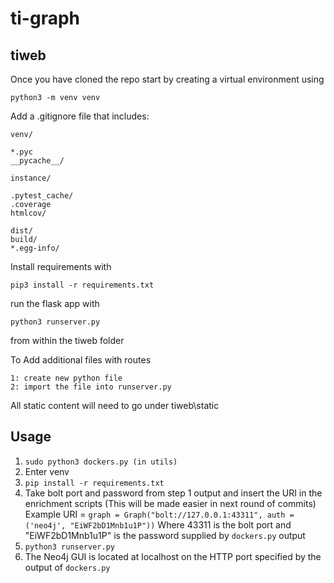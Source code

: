 # ti-graph
## tiweb
Once you have cloned the repo start by creating a virtual environment using 
```
python3 -m venv venv
```

Add a .gitignore file that includes:

```
venv/

*.pyc
__pycache__/

instance/

.pytest_cache/
.coverage
htmlcov/

dist/
build/
*.egg-info/
```

Install requirements with
```
pip3 install -r requirements.txt
```

run the flask app with
```
python3 runserver.py
```
from within the tiweb folder

To Add additional files with routes
```
1: create new python file
2: import the file into runserver.py
```

All static content will need to go under tiweb\static

## Usage
1. `sudo python3 dockers.py (in utils)`
2. Enter venv
3. `pip install -r requirements.txt`
4. Take bolt port and password from step 1 output and insert the URI in the enrichment scripts (This will be made easier in next round of commits) Example URI = `graph = Graph("bolt://127.0.0.1:43311", auth = ('neo4j', "EiWF2bD1Mnb1u1P"))` Where 43311 is the bolt port and "EiWF2bD1Mnb1u1P" is the password supplied by `dockers.py` output
5. `python3 runserver.py`
6. The Neo4j GUI is located at localhost on the HTTP port specified by the output of `dockers.py`


